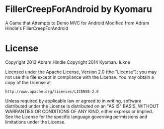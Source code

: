FillerCreepForAndroid by Kyomaru
=====================

A Game that Attempts to Demo MVC for Android
Modified from Adram Hindle's FillerCreepForAndroid

License
=======

Copyright 2013 Abram Hindle
Copyright 2014 Kyomaru Iukne

Licensed under the Apache License, Version 2.0 (the "License");
you may not use this file except in compliance with the License.
You may obtain a copy of the License at

    http://www.apache.org/licenses/LICENSE-2.0

Unless required by applicable law or agreed to in writing, software
distributed under the License is distributed on an "AS IS" BASIS,
WITHOUT WARRANTIES OR CONDITIONS OF ANY KIND, either express or implied.
See the License for the specific language governing permissions and
limitations under the License.
